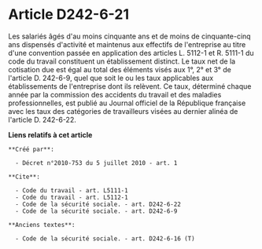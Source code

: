 # Article D242-6-21

Les salariés âgés d'au moins cinquante ans et de moins de cinquante-cinq ans dispensés d'activité et maintenus aux effectifs
de l'entreprise au titre d'une convention passée en application des articles L. 5112-1 et R. 5111-1 du code du travail
constituent un établissement distinct. Le taux net de la cotisation due est égal au total des éléments visés aux 1°, 2° et 3°
de l'article D. 242-6-9, quel que soit le ou les taux applicables aux établissements de l'entreprise dont ils relèvent. Ce
taux, déterminé chaque année par la commission des accidents du travail et des maladies professionnelles, est publié au
Journal officiel de la République française avec les taux des catégories de travailleurs visées au dernier alinéa de
l'article D. 242-6-22.

**Liens relatifs à cet article**

	**Créé par**:

	  - Décret n°2010-753 du 5 juillet 2010 - art. 1

	**Cite**:

	  - Code du travail - art. L5111-1
	  - Code du travail - art. L5112-1
	  - Code de la sécurité sociale. - art. D242-6-22
	  - Code de la sécurité sociale. - art. D242-6-9

	**Anciens textes**:

	  - Code de la sécurité sociale. - art. D242-6-16 (T)
